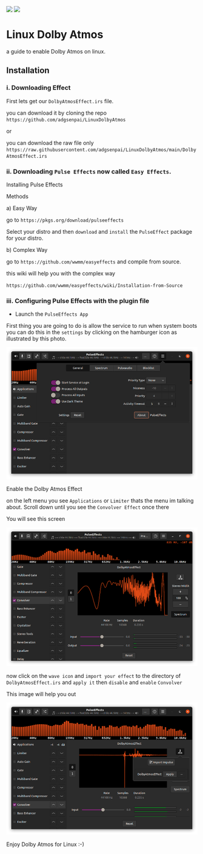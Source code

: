 <p float="left">
<img src="https://upload.wikimedia.org/wikipedia/commons/thumb/3/35/Tux.svg/800px-Tux.svg.png" height="100px">

<img src="https://user-images.githubusercontent.com/45560312/152776106-54ba9465-b393-4dc1-a94a-0b16fa50ac86.png" height="100px">
</p>

# Linux Dolby Atmos

a guide to enable Dolby Atmos on linux.

## Installation 

### i. Downloading Effect 
First lets get our `DolbyAtmosEffect.irs` file.

you can download it by cloning the repo
`https://github.com/adgsenpai/LinuxDolbyAtmos`

or

you can download the raw file only 
`https://raw.githubusercontent.com/adgsenpai/LinuxDolbyAtmos/main/DolbyAtmosEffect.irs`

### ii. Downloading `Pulse Effects` now called `Easy Effects`.

Installing Pulse Effects

Methods

a) Easy Way

go to `https://pkgs.org/download/pulseeffects`

Select your distro and then `download` and `install` the `PulseEffect` package for your distro.

b) Complex Way

go to `https://github.com/wwmm/easyeffects` and compile from source.

this wiki will help you with the complex way

`https://github.com/wwmm/easyeffects/wiki/Installation-from-Source`


### iii. Configuring Pulse Effects with the plugin file

- Launch the `PulseEffects App`

First thing you are going to do is allow the service to run when system boots you can do this in the `settings` by clicking on the hamburger icon as illustrated by this photo.

![Settings](/Screenshots/Settings.png)

Enable the Dolby Atmos Effect

on the left menu you see `Applications` or `Limiter` thats the menu im talking about. Scroll down until you see the `Convolver Effect` once there

You will see this screen

![Effect](/Screenshots/Effect.png)

now click on the `wave icon` and `import your effect` to the directory of `DolbyAtmosEffect.irs` and `apply it` then `disable` and `enable` `Convolver`
 
This image will help you out

![Help](/Screenshots/ImportEffect.png)

Enjoy Dolby Atmos for Linux :-)